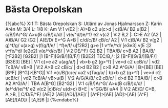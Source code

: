 # Bästa Orepolskan

{%abc%}
X:1
T: Bästa Orepolskan
S: Utlärd av Jonas Hjalmarsson
Z: Karin Arén
M: 3/4
L: 1/8
K: Am
V:1
v(E2 |: A)>B c2 u(c>d | c)B/A/ B2 u(B2 | c/B/)A/^G/ A>u(B c/B/)c/d/ | v(e/^d/)e/^f/ e2 v(c2 |
V:2
B,2 |: C>E A2 (A2 | A)B/A/ G2 (G2 | A)E/D/ E>^G A>B | c/d/c/B/ cB/c/ A2 | 
V:1
c)B/A/ B2 v(g2 | g)^f/g/ u(a>g) v(f/g/f/e/ | ^f)e/f/ u[f2B2] g>e |1 v^fe/^d/ [e3e3] v(E :|2 v^fe/^d/ [e2e2] v(e/^d/c/B/ |
V:2
DE/^F/ G2 B2 | TBA/B/ c>B A2 | BA/B/ [^F2B2] [G2B2] |1 [B^F][G/B/][B/F/] [B2E2] TEC/B,/ :|2 [B^F][G/B/][B/F/] [B3E3] [BE] | 
V:1
c)>e a2 u(ag/a/) | vb>b g2 (g>^f) | ve>d c2 ucB/c/ | vd2 TcB/A/ vB>B |
V:2
A>B c2 cB/c/ | d>d B2 B2 | c>B A2 A^G/A/ | B>[BE] [BE][B^F] [B^G]>[B^G]|
V:1
v(c/B/)c/e/ ua2 v(Tag/a/ | b)>b g2 (g>^f) | ve>d c2 ucB/c/ | vd2 TcB/A/ vB>u(B |
V:2
A/G/A/B/ c2 cB/c/ | d>d B2 TBA/B/ | c>B A2 A^G/A/ | TBA A[B^G] [B2^G2] | 
V:1
c/B/)A/^G/ A>u(B c/B/)c/d/ | (e/^d/)e/^f/ e2 v(c2 |c)B/c/ u(d>c) B>E | v^GG/B/ uA4 |] 
V:2
AE/D/ C>B, A,>B, | C/D/E/^F/ [AE]2 [AE][AD]/[AE]/ | [A^F]>[AE] [AD]>[AE] [A^F][AE]/[AD]/ | [A,E]6 |]
{%endabc%}


